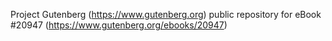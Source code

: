 Project Gutenberg (https://www.gutenberg.org) public repository for eBook #20947 (https://www.gutenberg.org/ebooks/20947)

